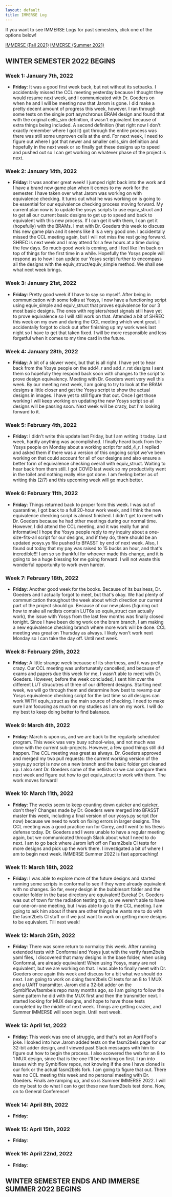 ```yaml
---
layout: default
title: IMMERSE Log
---
```


If you want to see IMMERSE Logs for past semesters, click one of the options below!

[IMMERSE (Fall 2021)](https://thedhcreator.github.io/pages/log-fall2021/)
[IMMERSE (Summer 2021)](https://thedhcreator.github.io/pages/log-summer2021/)

## WINTER SEMESTER 2022 BEGINS

### Week 1: January 7th, 2022

* **Friday**: It was a good first week back, but not without its setbacks. I accidentally missed the CCL meeting yesterday because I thought they would resume next week, and I communicated with Dr. Goeders on when he and I will be meeting now that Jarom is gone. I did make a pretty decent amount of progress this week, however. I ran through some tests on the single port asynchronus BRAM design and found that with the original cells_sim definition, it wasn't equivalent because of extra things being included. A second definition (that right now I don't exactly remember where I got it) got through the entire process was there was still some unproven cells at the end. For next week, I need to figure out where I got that newer and smaller cells_sim definition and hopefully in the next week or so finally get these designs up to speed and pushed out so I can get working on whatever phase of the project is next.

### Week 2: January 14th, 2022

* **Friday**: It was another great week! I jumped right back into the work and I have a brand new game plan when it comes to my work for the semester. I have taken over what Jarom was working on with equivalence checking. It turns out what he was working on is going to be essential for our equivalence checking process moving forward. My current plan now is to update the yosys scripts to use equiv_struct and to get all our current basic designs to get up to speed and back to equivalent with this new process. If I can get it with them, I can get it (hopefully) with the BRAMs. I met with Dr. Goeders this week to discuss this new game plan and it seems like it is a very good one. I accidentally missed the CCL meeting again, but I will not miss the rest going forward. SHREC is next week and I may attend for a few hours at a time during the few days. So mucb good work is coming, and I feel like I'm back on top of things for the first time in a while. Hopefully the Yosys people will respond as to how I can update our Yosys script further to encompass all the designs with the equiv_struct/equiv_simple method. We shall see what next week brings.

### Week 3: January 21st, 2022

* **Friday**: Pretty good week if I have to say so myself. After being in communication with some folks at Yosys, I now have a functioning script using equiv_simple and equiv_struct that proves equivalence for our 3 most basic designs. The ones with registers/reset signals still have yet to prove equivalence so I will still work on that. Attended a bit of SHREC this week on my own and during the CCL meeting which went great. I accidentally forgot to clock out after finishing up my work week last night so I have to get that taken fixed. I will be more responsible and less forgetful when it comes to my time card in the future.

### Week 4: January 28th, 2022

* **Friday**: A bit of a slower week, but that is all right. I have yet to hear back from the Yosys people on the add4_r and add_r_rst designs I sent them so hopefully they respond back soon with changes to the script to prove design equivalency. Meeting with Dr. Goeders went very well this week. By our meeting next week, I am going to try to look at the BRAM designs a little closer and get the Yosys script to show the actual designs in images. I have yet to still figure that out. Once I get those working I will keep working on updating the new Yosys script so all designs will be passing soon. Next week will be crazy, but I'm looking forward to it.

### Week 5: February 4th, 2022

* **Friday**: I didn't write this update last Friday, but I am writing it today. Last week, hardly anything was accomplished. I finally heard back from the Yosys people on Monday about a working script for add_4_r. I replied and asked them if there was a version of this ongoing script we've been working on that could account for all of our designs and also ensure a better form of equivalence checking overall with equiv_struct. Waiting to hear back from them still. I got COVID last week so my productivity went in the toilet and nothing really else got done. I am feeling better as of writing this (2/7) and this upcoming week will go much better.

### Week 6: February 11th, 2022

* **Friday**: Things returned back to proper form this week. I was out of quarantine, I got back to a full 20-hour work week, and I think the new equivalence checking script is almost finished. I didn't get to meet with Dr. Goeders because he had other meetings during our normal time. However, I did attend the CCL meeting, and it was really fun and informative! I hope the Yosys people reply to my inquiry about a one-size-fits-all script for our designs, and if they do, there should be an updated yosys.ys file pushed to BFASST by end of next week. Also, I found out today that my pay was raised to 15 bucks an hour, and that's incredible!!! I am so so thankful for whoever made this change, and it is going to be a huge blessing for me going forward. I will not waste this wonderful opportunity to work even harder.

### Week 7: February 18th, 2022

* **Friday**: Another good week for the books. Because of its business, Dr. Goeders and I actually forgot to meet, but that's okay. We had plenty of communication throughout the week about which direction our current part of the project should go. Because of our new plans (figuring out how to make all netlists contain LUT6s so equiv_struct can actually work), the issue with Yosys from the last few months was finally closed tonight. Since I have been doing work on the bram branch, I am making a new equivalence checking branch where more work will be done. CCL meeting was great on Thursday as always. I likely won't work next Monday so I can take the day off. Until next week.

### Week 8: February 25th, 2022

* **Friday**: A little strange week because of its shortness, and it was pretty crazy. Our CCL meeting was unfortunately cancelled, and because of exams and papers due this week for me, I wasn't able to meet with Dr. Goeders. However, before the week concluded, I sent him over the different LUT strucutres of three of our different designs. Starting next week, we will go through them and determine how best to revamp our Yosys equivalence checking script for the last time so all designs can work WITH equiv_struct as the main source of checking. I need to make sure I am focusing as much on my studies as I am on my work. I will do my best to keep doing better to find balanace.

### Week 9: March 4th, 2022

* **Friday**: March is upon us, and we are back to the regularly scheduled program. This week was very busy school-wise, and not much was done with the current sub-projects. However, a few good things still did happen. The CCL meeting was great as always. Dr. Goeders approved and merged my two pull requests: the current working version of the yosys.py script is now on a new branch and the basic folder got cleaned up. I also sent Dr. Goeders some of the netlists so we can compare them next week and figure out how to get equiv_struct to work with them. The work moves forward!

### Week 10: March 11th, 2022

* **Friday**: The weeks seem to keep counting down quicker and quicker, don't they? Changes made by Dr. Goeders were merged into BFASST master this week, including a final version of our yosys.py script (for now) because we need to work on fixing errors in larger designs. The CCL meeting was a good practice run for Corey, and I went to his thesis defense today. Dr. Goeders and I were unable to have a regular meeting again, but we communicated through Slack about what I need to do next. I am to go back where Jarom left off on Fasm2bels CI tests for more designs and pick up the work there. I investigated a bit of where I am to begin next week. IMMERSE Summer 2022 is fast approaching!

### Week 11: March 18th, 2022

* **Friday**: I was able to explore more of the future designs and started running some scripts in conformal to see if they were already equivalent with no changes. So far, every design in the bubblesort folder and the counter folder in the base directory are equivalent! Eureka! Dr. Goeders was out of town for the radiation testing trip, so we weren't able to have our one-on-one meeting, but I was able to go to the CCL meeting. I am going to ask him about if there are other things he wants me to do with the fasm2bels CI stuff or if we just want to work on getting more designs to be equivalent. Till next week!

### Week 12: March 25th, 2022

* **Friday**: There was some return to normalcy this week. After running extended tests with Conformal and Yosys just with the verify fasm2bels yaml files, I discovered that many designs in the base folder, when using Conformal, are already equivalent! When using Yosys, many are not equivalent, but we are working on that. I was able to finally meet with Dr. Goeders once again this week and discuss for a bit what we should do next. I am going to work on doing fasm2bels CI tests for an 8 to 1 MUX and a UART transmitter. Jarom did a 32-bit adder on the Symbiflow/fasmbels repo many months ago, so I am going to follow the same pattern he did with the MUX first and then the transmitter next. I started looking for MUX designs, and hope to have those tests completed by the middle of next week. Things are getting crazier, and Summer IMMERSE will soon begin. Until next week.

### Week 13: April 1st, 2022

* **Friday**: This week was one of struggle, and that's not an April Fool's joke. I looked into how Jarom added tests on the fasm2bels page for our 32-bit adder design, and I viewed past Slack messages with him to figure out how to begin the process. I also scowered the web for an 8 to 1 MUX design, since that is the one I'll be working on first. I ran into issues with my Symbiflow repos, not knowing if the one I have cloned is our fork or the actual fasm2bels fork. I am going to figure that out. There was no CCL meeting this week and no personal meeting with Dr. Goeders. Finals are ramping up, and so is Summer IMMERSE 2022. I will do my best to do what I can to get these new fasm2bels test done. Now, on to General Conference!

### Week 14: April 8th, 2022

* **Friday**:

### Week 15: April 15th, 2022

* **Friday**:

### Week 16: April 22nd, 2022

* **Friday**:

## WINTER SEMESTER ENDS AND IMMERSE SUMMER 2022 BEGINS